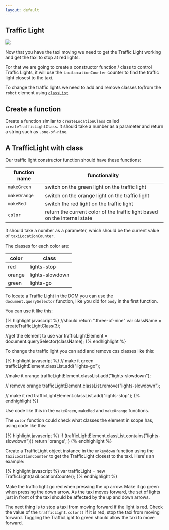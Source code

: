 ```yaml
---
layout: default
---
```


## Traffic Light

![](/img/traffic-lights.jpg)

Now that you have the taxi moving we need to get the Traffic Light working and get the taxi to stop at red lights.

For that we are going to create a constructor function / class to control Traffic Lights, it will use the `taxiLocationCounter` counter to find the traffic light closest to the taxi.

To change the traffic lights we need to add and remove classes to/from the `robot` element using [`classList`](https://docs.webplatform.org/wiki/dom/Element/classList).

## Create a function

Create a function similar to `createLocationClass` called `createTrafficLightClass`. It should take a number as a parameter and return a string such as `.one-of-nine`.

## A TrafficLight with class

Our traffic light constructor function should have these functions:

  function name | functionality                                                              |
----------------|----------------------------------------------------------------------------|
`makeGreen`     | switch on the green light on the traffic light
`makeOrange`    | switch on the orange light on the traffic light
`makeRed`       | switch the red light on the traffic light
`color`         | return the current color of the traffic light based on the internal state

It should take a number as a parameter, which should be the current value of `taxiLocationCounter`.

The classes for each color are:

color   | class
--------|-------------------
red     | lights-stop
orange  | lights-slowdown
green   | lights-go

To locate a Traffic Light in the DOM you can use the `document.querySelector` function, like you did for `body` in the first function.

You can use it like this:

{% highlight javascript %}
//should return ".three-of-nine"
var className = createTrafficLightClass(3);

//get the element to use
var trafficLightElement = document.querySelector(className);
{% endhighlight %}

To change the traffic light you can add and remove css classes like this:

{% highlight javascript %}
// make it green
trafficLightElement.classList.add("lights-go");

//make it orange
trafficLightElement.classList.add("lights-slowdown");

// remove orange
trafficLightElement.classList.remove("lights-slowdown");

// make it red
trafficLightElement.classList.add("lights-stop");
{% endhighlight %}

Use code like this in the `makeGreen`, `makeRed` and `makeOrange` functions.

The `color` function could check what classes the element in scope has, using code like this:

{% highlight javascript %}
if (trafficLightElement.classList.contains("lights-slowdown")){
    return 'orange';
}
{% endhighlight %}

Create a TrafficLight object instance in the `onkeydown` function using the `taxiLocationCounter` to get the TrafficLight closest to the taxi. Here's an example:

{% highlight javascript %}
var trafficLight = new TrafficLight(taxiLocationCounter);
{% endhighlight %}

Make the traffic light go red when pressing the up arrow. Make it go green when pressing the down arrow. As the taxi moves forward, the set of lights just in front of the taxi should be affected by the up and down arrows.

The next thing is to stop a taxi from moving forward if the light is red. Check the value of the `trafficLight.color()` if it is red, stop the taxi from moving forward. Toggling the TrafficLight to green should allow the taxi to move forward.
